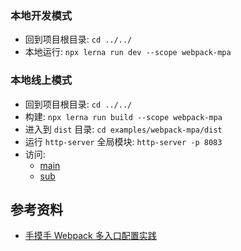 ### 本地开发模式
- 回到项目根目录: `cd ../../`
- 本地运行: `npx lerna run dev --scope webpack-mpa`

### 本地线上模式
- 回到项目根目录: `cd ../../`
- 构建: `npx lerna run build --scope webpack-mpa`
- 进入到 `dist` 目录: `cd examples/webpack-mpa/dist`
- 运行 `http-server` 全局模块: `http-server -p 8083`
- 访问:
  - [main](http://127.0.0.1:8083/main.html/#/)
  - [sub](http://127.0.0.1:8083/sub.html/#/)
## 参考资料
- [手摸手 Webpack 多入口配置实践](https://juejin.im/post/5d7763a3f265da03c34c25ab)
